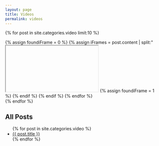 ```yaml
---
layout: page
title: Videos
permalink: videos
---
```


{% for post in site.categories.video limit:10 %}
  <div class="video">
  	{% assign foundiFrame = 0 %}
	{% assign iFrames = post.content | split:"<iframe " %}
	{% for iFrame in iFrames %}
		{% if iFrame contains 'src' %}
			{% if foundiFrame == 0 %}
				{% assign html = iFrame | split:">" | first %}
				<iframe {{ html }}></iframe>
				{% assign foundiFrame = 1 %}
			{% endif %}
		{% endif %}
	{% endfor %}
  </div>
{% endfor %}

<div>
  <h2>All Posts</h2>
  <ul>
	{% for post in site.categories.video %}
		  <li><a href="{{ post.url }}">{{ post.title }}</a></li>
	{% endfor %}
  </ul>
</div>